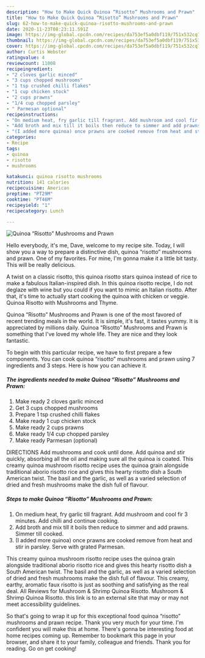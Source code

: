 ```yaml
---
description: "How to Make Quick Quinoa “Risotto” Mushrooms and Prawn"
title: "How to Make Quick Quinoa “Risotto” Mushrooms and Prawn"
slug: 62-how-to-make-quick-quinoa-risotto-mushrooms-and-prawn
date: 2020-11-23T08:23:11.591Z
image: https://img-global.cpcdn.com/recipes/da753ef5a0dbf119/751x532cq70/quinoa-risotto-mushrooms-and-prawn-recipe-main-photo.jpg
thumbnail: https://img-global.cpcdn.com/recipes/da753ef5a0dbf119/751x532cq70/quinoa-risotto-mushrooms-and-prawn-recipe-main-photo.jpg
cover: https://img-global.cpcdn.com/recipes/da753ef5a0dbf119/751x532cq70/quinoa-risotto-mushrooms-and-prawn-recipe-main-photo.jpg
author: Curtis Webster
ratingvalue: 4
reviewcount: 11008
recipeingredient:
- "2 cloves garlic minced"
- "3 cups chopped mushrooms"
- "1 tsp crushed chilli flakes"
- "1 cup chicken stock"
- "2 cups prawns"
- "1/4 cup chopped parsley"
- " Parmesan optional"
recipeinstructions:
- "On medium heat, fry garlic till fragrant. Add mushroom and cool fir 3 minutes. Add chilli and continue cooking."
- "Add broth and mix till it boils then reduce to simmer and add prawns. Simmer till cooked."
- "(I added more quinoa) once prawns are cooked remove from heat and stir in parsley. Serve with grated Parmesan."
categories:
- Recipe
tags:
- quinoa
- risotto
- mushrooms

katakunci: quinoa risotto mushrooms 
nutrition: 141 calories
recipecuisine: American
preptime: "PT29M"
cooktime: "PT46M"
recipeyield: "1"
recipecategory: Lunch

---
```



![Quinoa “Risotto” Mushrooms and Prawn](https://img-global.cpcdn.com/recipes/da753ef5a0dbf119/751x532cq70/quinoa-risotto-mushrooms-and-prawn-recipe-main-photo.jpg)

Hello everybody, it's me, Dave, welcome to my recipe site. Today, I will show you a way to prepare a distinctive dish, quinoa “risotto” mushrooms and prawn. One of my favorites. For mine, I'm gonna make it a little bit tasty. This will be really delicious.

A twist on a classic risotto, this quinoa risotto stars quinoa instead of rice to make a fabulous Italian-inspired dish. In this quinoa risotto recipe, I do not deglaze with wine but you could if you want to mimic an Italian risotto. After that, it&#39;s time to actually start cooking the quinoa with chicken or veggie. Quinoa Risotto with Mushrooms and Thyme.

Quinoa “Risotto” Mushrooms and Prawn is one of the most favored of recent trending meals in the world. It is simple, it's fast, it tastes yummy. It is appreciated by millions daily. Quinoa “Risotto” Mushrooms and Prawn is something that I've loved my whole life. They are nice and they look fantastic.


To begin with this particular recipe, we have to first prepare a few components. You can cook quinoa “risotto” mushrooms and prawn using 7 ingredients and 3 steps. Here is how you can achieve it.

<!--inarticleads1-->

##### The ingredients needed to make Quinoa “Risotto” Mushrooms and Prawn:

1. Make ready 2 cloves garlic minced
1. Get 3 cups chopped mushrooms
1. Prepare 1 tsp crushed chilli flakes
1. Make ready 1 cup chicken stock
1. Make ready 2 cups prawns
1. Make ready 1/4 cup chopped parsley
1. Make ready  Parmesan (optional)


DIRECTIONS Add mushrooms and cook until done. Add quinoa and stir quickly, absorbing all the oil and making sure all the quinoa is coated. This creamy quinoa mushroom risotto recipe uses the quinoa grain alongside traditional aborio risotto rice and gives this hearty risotto dish a South American twist. The basil and the garlic, as well as a varied selection of dried and fresh mushrooms make the dish full of flavour. 

<!--inarticleads2-->

##### Steps to make Quinoa “Risotto” Mushrooms and Prawn:

1. On medium heat, fry garlic till fragrant. Add mushroom and cool fir 3 minutes. Add chilli and continue cooking.
1. Add broth and mix till it boils then reduce to simmer and add prawns. Simmer till cooked.
1. (I added more quinoa) once prawns are cooked remove from heat and stir in parsley. Serve with grated Parmesan.


This creamy quinoa mushroom risotto recipe uses the quinoa grain alongside traditional aborio risotto rice and gives this hearty risotto dish a South American twist. The basil and the garlic, as well as a varied selection of dried and fresh mushrooms make the dish full of flavour. This creamy, earthy, aromatic faux risotto is just as soothing and satisfying as the real deal. All Reviews for Mushroom &amp; Shrimp Quinoa Risotto. Mushroom &amp; Shrimp Quinoa Risotto. this link is to an external site that may or may not meet accessibility guidelines. 

So that's going to wrap it up for this exceptional food quinoa “risotto” mushrooms and prawn recipe. Thank you very much for your time. I'm confident you will make this at home. There's gonna be interesting food at home recipes coming up. Remember to bookmark this page in your browser, and share it to your family, colleague and friends. Thank you for reading. Go on get cooking!
